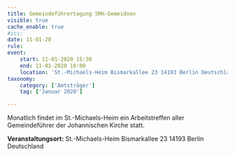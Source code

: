 ```yaml
---
title: Gemeindeführertagung SMH-Gemeidnen
visible: true
cache_enable: true
#ics: 
date: 11-01-20
rule: 
event:
	start: 11-01-2020 15:30
	end: 11-01-2020 18:00
	location: 'St.-Michaels-Heim Bismarkallee 23 14193 Berlin Deutschland'
taxonomy:
	category: ['Amtsträger']
	tag: ['Januar 2020']

---
```

Monatlich findet im St.-Michaels-Heim ein Arbeitstreffen aller Gemeindeführer der Johannischen Kirche statt.



**Veranstaltungsort:** St.-Michaels-Heim
Bismarkallee 23
14193 Berlin
Deutschland

